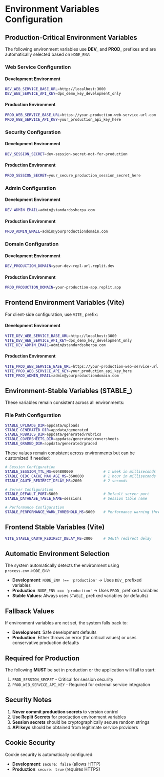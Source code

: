 # Environment Variables Configuration

## Production-Critical Environment Variables

The following environment variables use **DEV_** and **PROD_** prefixes and are automatically selected based on `NODE_ENV`:

### Web Service Configuration

#### Development Environment
```bash
DEV_WEB_SERVICE_BASE_URL=http://localhost:3000
DEV_WEB_SERVICE_API_KEY=dps_demo_key_development_only
```

#### Production Environment
```bash
PROD_WEB_SERVICE_BASE_URL=https://your-production-web-service-url.com
PROD_WEB_SERVICE_API_KEY=your_production_api_key_here
```

### Security Configuration

#### Development Environment
```bash
DEV_SESSION_SECRET=dev-session-secret-not-for-production
```

#### Production Environment
```bash
PROD_SESSION_SECRET=your_secure_production_session_secret_here
```

### Admin Configuration

#### Development Environment
```bash
DEV_ADMIN_EMAIL=admin@standardssherpa.com
```

#### Production Environment
```bash
PROD_ADMIN_EMAIL=admin@yourproductiondomain.com
```

### Domain Configuration

#### Development Environment
```bash
DEV_PRODUCTION_DOMAIN=your-dev-repl-url.replit.dev
```

#### Production Environment
```bash
PROD_PRODUCTION_DOMAIN=your-production-app.replit.app
```

## Frontend Environment Variables (Vite)

For client-side configuration, use `VITE_` prefix:

#### Development Environment
```bash
VITE_DEV_WEB_SERVICE_BASE_URL=http://localhost:3000
VITE_DEV_WEB_SERVICE_API_KEY=dps_demo_key_development_only
VITE_DEV_ADMIN_EMAIL=admin@standardssherpa.com
```

#### Production Environment
```bash
VITE_PROD_WEB_SERVICE_BASE_URL=https://your-production-web-service-url.com
VITE_PROD_WEB_SERVICE_API_KEY=your_production_api_key_here
VITE_PROD_ADMIN_EMAIL=admin@yourproductiondomain.com
```

## Environment-Stable Variables (STABLE_)

These variables remain consistent across all environments:

### File Path Configuration
```bash
STABLE_UPLOADS_DIR=appdata/uploads
STABLE_GENERATED_DIR=appdata/generated
STABLE_RUBRICS_DIR=appdata/generated/rubrics
STABLE_COVERSHEETS_DIR=appdata/generated/coversheets
STABLE_GRADED_DIR=appdata/generated/graded
```

These values remain consistent across environments but can be customized if needed:

```bash
# Session Configuration
STABLE_SESSION_TTL_MS=604800000              # 1 week in milliseconds
STABLE_OIDC_CACHE_MAX_AGE_MS=3600000         # 1 hour in milliseconds
STABLE_OAUTH_REDIRECT_DELAY_MS=2000          # 2 seconds

# Server Configuration  
STABLE_DEFAULT_PORT=5000                     # Default server port
STABLE_DATABASE_TABLE_NAME=sessions          # Session table name

# Performance Configuration
STABLE_PERFORMANCE_WARN_THRESHOLD_MS=5000    # Performance warning threshold
```

## Frontend Stable Variables (Vite)

```bash
VITE_STABLE_OAUTH_REDIRECT_DELAY_MS=2000     # OAuth redirect delay
```

## Automatic Environment Selection

The system automatically detects the environment using `process.env.NODE_ENV`:

- **Development**: `NODE_ENV !== 'production'` → Uses `DEV_` prefixed variables
- **Production**: `NODE_ENV === 'production'` → Uses `PROD_` prefixed variables
- **Stable Values**: Always uses `STABLE_` prefixed variables (or defaults)

## Fallback Values

If environment variables are not set, the system falls back to:

- **Development**: Safe development defaults
- **Production**: Either throws an error (for critical values) or uses conservative production defaults

## Required for Production

The following **MUST** be set in production or the application will fail to start:

1. `PROD_SESSION_SECRET` - Critical for session security
2. `PROD_WEB_SERVICE_API_KEY` - Required for external service integration

## Security Notes

1. **Never commit production secrets** to version control
2. **Use Replit Secrets** for production environment variables
3. **Session secrets** should be cryptographically secure random strings
4. **API keys** should be obtained from legitimate service providers

## Cookie Security

Cookie security is automatically configured:
- **Development**: `secure: false` (allows HTTP)
- **Production**: `secure: true` (requires HTTPS)
